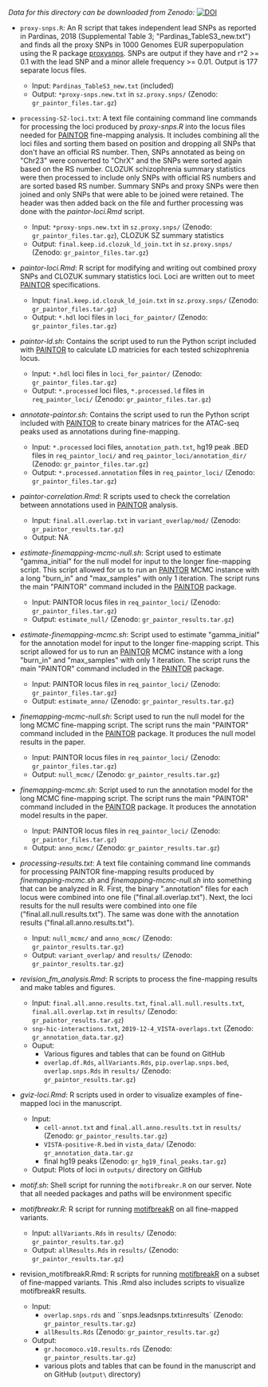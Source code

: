 *Data for this directory can be downloaded from Zenodo:*
[![DOI](https://zenodo.org/badge/DOI/10.5281/zenodo.3253180.svg)](https://doi.org/10.5281/zenodo.3253180)

- `proxy-snps.R`: An R script that takes independent lead SNPs as reported in Pardinas, 2018 (Supplemental Table 3; "Pardinas_TableS3_new.txt") and finds all the proxy SNPs in 1000 Genomes EUR superpopulation using the R package [proxysnps](https://github.com/slowkow/proxysnps). SNPs are output if they have and r^2 >= 0.1 with the lead SNP and a minor allele frequency >= 0.01. Output is 177 separate locus files.
	- Input: `Pardinas_TableS3_new.txt` (included)
	- Output: `*proxy-snps.new.txt` in `sz.proxy.snps/` (Zenodo: `gr_paintor_files.tar.gz`)

- `processing-SZ-loci.txt`: A text file containing command line commands for processing the loci produced by *proxy-snps.R* into the locus files needed for [PAINTOR](https://github.com/gkichaev/PAINTOR_V3.0) fine-mapping analysis. It includes combining all the loci files and sorting them based on position and dropping all SNPs that don't have an official RS number. Then, SNPs annotated as being on "Chr23" were converted to "ChrX" and the SNPs were sorted again based on the RS number. CLOZUK schizophrenia summary statistics were then processed to include only SNPs with official RS numbers and are sorted based RS number. Summary SNPs and proxy SNPs were then joined and only SNPs that were able to be joined were retained. The header was then added back on the file and further processing was done with the *paintor-loci.Rmd* script.
	- Input: `*proxy-snps.new.txt` in `sz.proxy.snps/` (Zenodo: `gr_paintor_files.tar.gz`), CLOZUK SZ summary statistics  
	- Output: `final.keep.id.clozuk_ld_join.txt` in `sz.proxy.snps/` (Zenodo: `gr_paintor_files.tar.gz`)

- *paintor-loci.Rmd*: R script for modifying and writing out combined proxy SNPs and CLOZUK summary statistics loci. Loci are written out to meet [PAINTOR](https://github.com/gkichaev/PAINTOR_V3.0) specifications.
	- Input: `final.keep.id.clozuk_ld_join.txt` in `sz.proxy.snps/` (Zenodo: `gr_paintor_files.tar.gz`)
	- Output: `*.hdl` loci files in `loci_for_paintor/` (Zenodo: `gr_paintor_files.tar.gz`)

- *paintor-ld.sh*: Contains the script used to run the Python script included with [PAINTOR](https://github.com/gkichaev/PAINTOR_V3.0) to calculate LD matricies for each tested schizophrenia locus.  
	- Input: `*.hdl` loci files in `loci_for_paintor/` (Zenodo: `gr_paintor_files.tar.gz`)
	- Output: `*.processed` loci files, `*.processed.ld` files in `req_paintor_loci/` (Zenodo: `gr_paintor_files.tar.gz`)

- *annotate-paintor.sh*: Contains the script used to run the Python script included with [PAINTOR](https://github.com/gkichaev/PAINTOR_V3.0) to create binary matrices for the ATAC-seq peaks used as annotations during fine-mapping.  
	- Input: `*.processed` loci files, `annotation_path.txt`, hg19 peak .BED files in `req_paintor_loci/` and `req_paintor_loci/annotation_dir/` (Zenodo: `gr_paintor_files.tar.gz`)
	- Output: `*.processed.annotation` files in `req_paintor_loci/` (Zenodo: `gr_paintor_files.tar.gz`)

- *paintor-correlation.Rmd*: R scripts used to check the correlation between annotations used in [PAINTOR](https://github.com/gkichaev/PAINTOR_V3.0) analysis.  
	- Input: `final.all.overlap.txt` in `variant_overlap/mod/` (Zenodo: `gr_paintor_results.tar.gz`)
	- Output: NA

- *estimate-finemapping-mcmc-null.sh*: Script used to estimate "gamma_initial" for the null model for input to the longer fine-mapping script. This script allowed for us to run an [PAINTOR](https://github.com/gkichaev/PAINTOR_V3.0) MCMC instance with a long "burn_in" and "max_samples" with only 1 iteration. The script runs the main "PAINTOR" command included in the [PAINTOR](https://github.com/gkichaev/PAINTOR_V3.0) package.  
	- Input: PAINTOR locus files in `req_paintor_loci/` (Zenodo: `gr_paintor_files.tar.gz`)
	- Output: `estimate_null/` (Zenodo: `gr_paintor_results.tar.gz`)

- *estimate-finemapping-mcmc.sh*: Script used to estimate "gamma_initial" for the annotation model for input to the longer fine-mapping script. This script allowed for us to run an [PAINTOR](https://github.com/gkichaev/PAINTOR_V3.0) MCMC instance with a long "burn_in" and "max_samples" with only 1 iteration. The script runs the main "PAINTOR" command included in the [PAINTOR](https://github.com/gkichaev/PAINTOR_V3.0) package.  
	- Input: PAINTOR locus files in `req_paintor_loci/` (Zenodo: `gr_paintor_files.tar.gz`)
	- Output: `estimate_anno/` (Zenodo: `gr_paintor_results.tar.gz`)

- *finemapping-mcmc-null.sh*: Script used to run the null model for the long MCMC fine-mapping script. The script runs the main "PAINTOR" command included in the [PAINTOR](https://github.com/gkichaev/PAINTOR_V3.0) package. It produces the null model results in the paper. 
	- Input: PAINTOR locus files in `req_paintor_loci/` (Zenodo: `gr_paintor_files.tar.gz`)
	- Output: `null_mcmc/` (Zenodo: `gr_paintor_results.tar.gz`)

- *finemapping-mcmc.sh*: Script used to run the annotation model for the long MCMC fine-mapping script. The script runs the main "PAINTOR" command included in the [PAINTOR](https://github.com/gkichaev/PAINTOR_V3.0) package. It produces the annotation model results in the paper. 
	- Input: PAINTOR locus files in `req_paintor_loci/` (Zenodo: `gr_paintor_files.tar.gz`)
	- Output: `anno_mcmc/` (Zenodo: `gr_paintor_results.tar.gz`)

- *processing-results.txt*: A text file containing command line commands for processing PAINTOR fine-mapping results produced by *finemapping-mcmc.sh* and *finemapping-mcmc-null.sh* into something that can be analyzed in R. First, the binary ".annotation" files for each locus were combined into one file ("final.all.overlap.txt"). Next, the loci results for the null results were combined into one file ("final.all.null.results.txt"). The same was done with the annotation results ("final.all.anno.results.txt").
	- Input: `null_mcmc/` and `anno_mcmc/` (Zenodo: `gr_paintor_results.tar.gz`)
	- Output: `variant_overlap/` and `results/` (Zenodo: `gr_paintor_results.tar.gz`)

- *revision\_fm\_analysis.Rmd*: R scripts to process the fine-mapping results and make tables and figures.
	- Input: `final.all.anno.results.txt`, `final.all.null.results.txt`, `final.all.overlap.txt` in  `results/` (Zenodo: `gr_paintor_results.tar.gz`)
	- `snp-hic-interactions.txt`, `2019-12-4_VISTA-overlaps.txt` (Zenodo: `gr_annotation_data.tar.gz`)
	- Ouput: 
		- Various figures and tables that can be found on GitHub
		- `overlap.df.Rds`, `allVariants.Rds`, `pip.overlap.snps.bed`, `overlap.snps.Rds` in  `results/` (Zenodo: `gr_paintor_results.tar.gz`)

- *gviz-loci.Rmd*: R scripts used in order to visualize examples of fine-mapped loci in the manuscript.
	- Input: 
		- `cell-annot.txt` and `final.all.anno.results.txt` in  `results/` (Zenodo: `gr_paintor_results.tar.gz`)
		- `VISTA-positive-R.bed` in `vista_data/` (Zenodo: `gr_annotation_data.tar.gz`
		- final hg19 peaks (Zenodo: `gr_hg19_final_peaks.tar.gz`)
	- Output: Plots of loci in `outputs/` directory on GitHub

- *motif.sh*: Shell script for running the `motifbreakr.R` on our server. Note that all needed packages and paths will be environment specific

- *motifbreakr.R*: R script for running [motifbreakR](https://academic.oup.com/bioinformatics/article/31/23/3847/209440) on all fine-mapped variants.
	- Input: `allVariants.Rds` in `results/` (Zenodo: `gr_paintor_results.tar.gz`)
	- Output: `allResults.Rds` in `results/` (Zenodo: `gr_paintor_results.tar.gz`)

- revision_motifbreakR.Rmd: R scripts for running [motifbreakR](https://academic.oup.com/bioinformatics/article/31/23/3847/209440) on a subset of fine-mapped variants. This .Rmd also includes scripts to visualize motifbreakR results.
	- Input: 
		- `overlap.snps.rds` and ``snps.leadsnps.txt` in `results\` (Zenodo: `gr_paintor_results.tar.gz`)
		- `allResults.Rds` (Zenodo: `gr_paintor_results.tar.gz`)
	- Output: 
		- `gr.hocomoco.v10.results.rds` (Zenodo: `gr_paintor_results.tar.gz`)
		- various plots and tables that can be found in the manuscript and on GitHub (`output\` directory)
